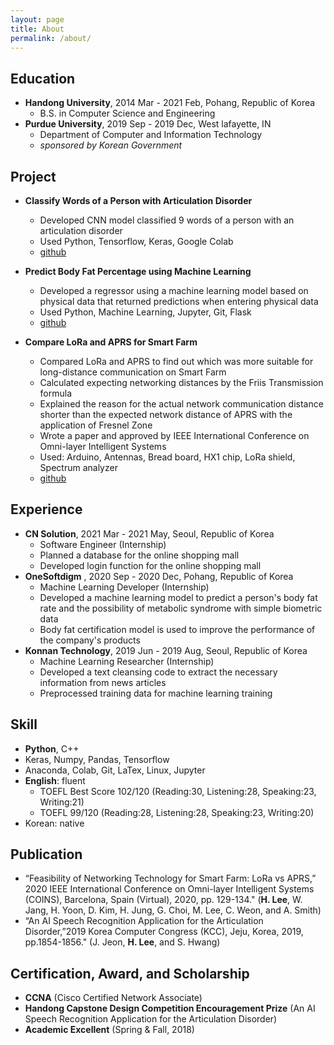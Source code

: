 ```yaml
---
layout: page
title: About
permalink: /about/
---
```


## Education
- **Handong University**, 2014 Mar - 2021 Feb, Pohang, Republic of Korea
    - B.S. in Computer Science and Engineering   
- **Purdue University**, 2019 Sep - 2019 Dec, West lafayette, IN
    - Department of Computer and Information Technology
    - _sponsored by Korean Government_

## Project
- **Classify Words of a Person with Articulation Disorder**   
    - Developed CNN model classified 9 words of a person with an articulation disorder   
    - Used Python, Tensorflow, Keras, Google Colab   
    - [github](https://github.com/dlgur1994/Classify-Words-of-a-Person-with-Articulation-Disorder-using-Deep-Learning)

- **Predict Body Fat Percentage using Machine Learning**   
    - Developed a regressor using a machine learning model based on physical data that returned predictions when entering physical data   
    - Used Python, Machine Learning, Jupyter, Git, Flask   
    - [github](https://github.com/dlgur1994/Predict-Body-Fat-Percentage-using-Machine-Learning)

- **Compare LoRa and APRS for Smart Farm**   
    - Compared LoRa and APRS to find out which was more suitable for long-distance communication on Smart Farm   
    - Calculated expecting networking distances by the Friis Transmission formula 
    - Explained the reason for the actual network communication distance shorter than the expected network distance of APRS with the application of Fresnel Zone   
    - Wrote a paper and approved by IEEE International Conference on Omni-layer Intelligent Systems   
    - Used: Arduino, Antennas, Bread board, HX1 chip, LoRa shield, Spectrum analyzer
    - [github](https://github.com/dlgur1994/Compare-LoRa-and-APRS-for-Smart-Farm)

## Experience
- **CN Solution**, 2021 Mar - 2021 May, Seoul, Republic of Korea
    - Software Engineer (Internship)
    - Planned a database for the online shopping mall
    - Developed login function for the online shopping mall
- **OneSoftdigm** , 2020 Sep - 2020 Dec, Pohang, Republic of Korea
    - Machine Learning Developer (Internship)
    - Developed a machine learning model to predict a person's body fat rate and the possibility of metabolic syndrome with simple biometric data
    - Body fat certification model is used to improve the performance of the company's products
- **Konnan Technology**, 2019 Jun - 2019 Aug, Seoul, Republic of Korea
    - Machine Learning Researcher (Internship)
    - Developed a text cleansing code to extract the necessary information from news articles
    - Preprocessed training data for machine learning training

## Skill
- **Python**, C++
- Keras, Numpy, Pandas, Tensorflow
- Anaconda, Colab, Git, LaTex, Linux, Jupyter
- **English**: fluent
    - TOEFL Best Score 102/120 (Reading:30, Listening:28, Speaking:23, Writing:21)
    - TOEFL 99/120 (Reading:28, Listening:28, Speaking:23, Writing:20)
- Korean: native

## Publication
- “Feasibility of Networking Technology for Smart Farm: LoRa vs APRS,” 2020 IEEE International Conference on Omni-layer Intelligent Systems (COINS), Barcelona, Spain (Virtual), 2020, pp. 129-134." (**H. Lee**, W. Jang, H. Yoon, D. Kim, H. Jung, G. Choi, M. Lee, C. Weon, and A. Smith)
- “An AI Speech Recognition Application for the Articulation Disorder,”2019 Korea Computer Congress (KCC), Jeju, Korea, 2019, pp.1854-1856." (J. Jeon, **H. Lee**, and S. Hwang)

## Certification, Award, and Scholarship
- **CCNA** (Cisco Certified Network Associate)
- **Handong Capstone Design Competition Encouragement Prize** (An AI Speech Recognition Application for the Articulation Disorder)
- **Academic Excellent** (Spring & Fall, 2018)